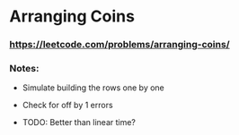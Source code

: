 # Arranging Coins

### https://leetcode.com/problems/arranging-coins/

### Notes:

* Simulate building the rows one by one
* Check for off by 1 errors

* TODO: Better than linear time?